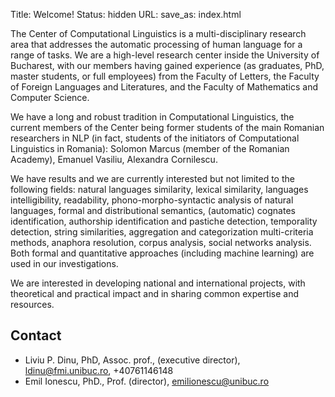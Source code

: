 Title: Welcome!
Status: hidden
URL: 
save_as: index.html

The Center of Computational Linguistics is a multi-disciplinary research area
that addresses the automatic processing of human language for a range of tasks.
We are a high-level research center inside the University of Bucharest, with
our members having gained experience (as graduates, PhD, master students, or
full employees) from the Faculty of Letters, the Faculty of Foreign Languages
and Literatures, and the Faculty of Mathematics and Computer Science.

We have a long and robust tradition in Computational Linguistics, the current
members of the Center being former students of the main Romanian researchers in
NLP (in fact, students of the initiators of Computational Linguistics in
Romania): Solomon Marcus (member of the Romanian Academy), Emanuel Vasiliu,
Alexandra Cornilescu.

We have results and we are currently interested  but not limited  to the
following fields: natural languages similarity, lexical similarity, languages
intelligibility, readability,  phono-morpho-syntactic analysis of natural
languages, formal and distributional semantics, (automatic) cognates
identification, authorship identification and pastiche detection, temporality
detection, string similarities, aggregation and categorization multi-criteria
methods, anaphora resolution, corpus analysis, social networks analysis. Both
formal and quantitative approaches (including machine learning) are used
in our investigations.
  
We are interested in developing national and international projects, with
theoretical and practical impact and in sharing common expertise and resources.

## Contact

 * Liviu P. Dinu, PhD, Assoc. prof., (executive director), ldinu@fmi.unibuc.ro, +40761146148
 * Emil Ionescu, PhD., Prof. (director), emilionescu@unibuc.ro
